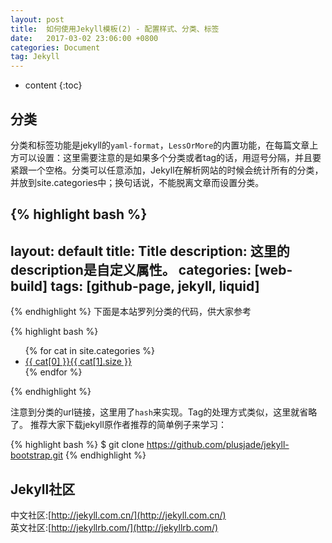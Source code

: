 ```yaml
---
layout: post
title:  如何使用Jekyll模板(2) - 配置样式、分类、标签
date:   2017-03-02 23:06:00 +0800
categories: Document
tag: Jekyll
---
```


* content
{:toc}

分类
------------------------------------

分类和标签功能是jekyll的`yaml-format`，`LessOrMore`的内置功能，在每篇文章上方可以设置：这里需要注意的是如果多个分类或者tag的话，用逗号分隔，并且要紧跟一个空格。分类可以任意添加，Jekyll在解析网站的时候会统计所有的分类，并放到site.categories中；换句话说，不能脱离文章而设置分类。

{% highlight bash %}
---
layout: default
title: Title
description: 这里的description是自定义属性。
categories: [web-build]
tags: [github-page, jekyll, liquid]
---
{% endhighlight %}
下面是本站罗列分类的代码，供大家参考

{% highlight bash %}
<div class='category'>
	<ul>
		{% for cat in site.categories %}
			<li><a href="{{ site.BASE_PATH }}/category.html#{{ cat[0] }}">{{ cat[0] }}<span>{{ cat[1].size }}</span></a></li>
		{% endfor %}
	</ul>
</div>
{% endhighlight %}

注意到分类的url链接，这里用了`hash`来实现。Tag的处理方式类似，这里就省略了。
推荐大家下载jekyll原作者推荐的简单例子来学习：

{% highlight bash %}
$ git clone https://github.com/plusjade/jekyll-bootstrap.git
{% endhighlight %}

Jekyll社区
------------------------------------
中文社区:[http://jekyll.com.cn/](http://jekyll.com.cn/)<br/>
英文社区:[http://jekyllrb.com/](http://jekyllrb.com/)  
 

 

 

 
